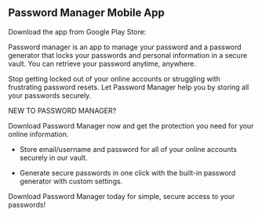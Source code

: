 ## Password Manager Mobile App

Download the app from Google Play Store: 

Password manager is an app to manage your password and a password generator that locks your passwords and personal information in a secure vault. You can retrieve your password anytime, anywhere.

Stop getting locked out of your online accounts or struggling with frustrating password resets. Let Password Manager help you by storing all your passwords securely.

NEW TO PASSWORD MANAGER?

Download Password Manager now and get the protection you need for your online information.

- Store email/username and password for all of your online accounts securely in our vault.

- Generate secure passwords in one click with the built-in password generator with custom settings.

Download Password Manager today for simple, secure access to your passwords!
